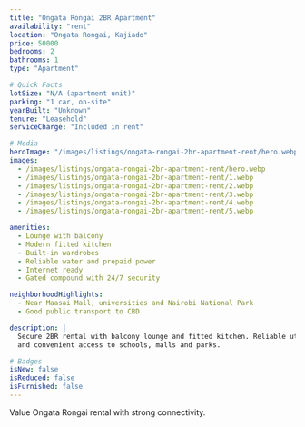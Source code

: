 ```yaml
---
title: "Ongata Rongai 2BR Apartment"
availability: "rent"
location: "Ongata Rongai, Kajiado"
price: 50000
bedrooms: 2
bathrooms: 1
type: "Apartment"

# Quick Facts
lotSize: "N/A (apartment unit)"
parking: "1 car, on-site"
yearBuilt: "Unknown"
tenure: "Leasehold"
serviceCharge: "Included in rent"

# Media
heroImage: "/images/listings/ongata-rongai-2br-apartment-rent/hero.webp"
images:
  - /images/listings/ongata-rongai-2br-apartment-rent/hero.webp
  - /images/listings/ongata-rongai-2br-apartment-rent/1.webp
  - /images/listings/ongata-rongai-2br-apartment-rent/2.webp
  - /images/listings/ongata-rongai-2br-apartment-rent/3.webp
  - /images/listings/ongata-rongai-2br-apartment-rent/4.webp
  - /images/listings/ongata-rongai-2br-apartment-rent/5.webp

amenities:
  - Lounge with balcony
  - Modern fitted kitchen
  - Built-in wardrobes
  - Reliable water and prepaid power
  - Internet ready
  - Gated compound with 24/7 security

neighborhoodHighlights:
  - Near Maasai Mall, universities and Nairobi National Park
  - Good public transport to CBD

description: |
  Secure 2BR rental with balcony lounge and fitted kitchen. Reliable utilities
  and convenient access to schools, malls and parks.

# Badges
isNew: false
isReduced: false
isFurnished: false
---
```

Value Ongata Rongai rental with strong connectivity.
